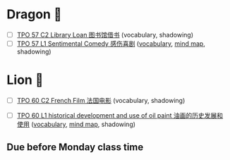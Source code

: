 
# Dragon 🐲
- [ ] [TPO 57 C2 Library Loan 图书馆借书](https://top.zhan.com/toefl/listen/review-2365-13.html?article_id=2365) (vocabulary, shadowing)
- [ ] [TPO 57 L1 Sentimental Comedy 感伤喜剧](https://top.zhan.com/toefl/listen/review-2363-13.html?article_id=2363) ([vocabulary](https://github.com/shishiAPCS/shishiapcs.github.io/blob/master/mindmap/tpo57_L1_Sentimental_Comedy.md), [mind map](https://github.com/shishiAPCS/shishiapcs.github.io/blob/master/mindmap/tpo57_L1_Sentimental_Comedy.md), shadowing)

# Lion 🦁️
- [ ] [TPO 60 C2 French Film 法国电影](https://top.zhan.com/toefl/listen/review-2543-13.html?article_id=2543) (vocabulary, shadowing)
- [ ] [TPO 60 L1 historical development and use of oil paint 油画的历史发展和使用](https://top.zhan.com/toefl/listen/review-2541-13.html?article_id=2541) ([vocabulary](https://github.com/shishiAPCS/shishiapcs.github.io/blob/master/mindmap/tpo60_L1_oil_paint.md), [mind map](https://github.com/shishiAPCS/shishiapcs.github.io/blob/master/mindmap/tpo60_L1_oil_paint.md), shadowing)


## Due before Monday class time
